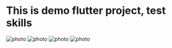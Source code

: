 <h1> This is demo flutter project, test skills </h1>

![photo](https://i.ibb.co/XprLMrK/1.jpg)
![photo](https://i.ibb.co/9rsyTbs/2.jpg)
![photo](https://i.ibb.co/xf8CgPb/3.jpg)
![photo](https://i.ibb.co/Gdb2vJZ/4.jpg)

